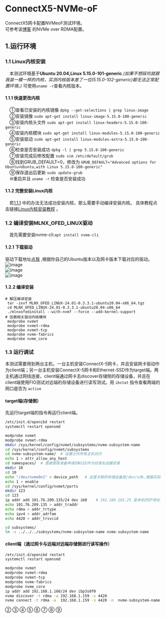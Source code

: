 # ConnectX5-NVMe-oF
ConnectX5网卡配置NVMeoF测试环境。  
可参考该[博客](https://blog.csdn.net/Hansyang84/article/details/121422043) 的NVMe over RDMA配置。  

## 1.运行环境
### 1.1 Linux内核安装
&emsp;本测试环境基于**Ubuntu 20.04,Linux 5.15.0-101-generic**.*(如果不想踩坑就跟我装一模一样的内核，实测内核版本差了一位(5.15.0-102-generic)都无法正常配置环境。)* 可使用`uname -r`查看内核版本。
#### 1.1.1 快速更改内核
&emsp;①查看已安装的内核镜像 `dpkg --get-selections | grep linux-image`  
&emsp;②安装镜像 `sudo apt-get install linux-image-5.15.0-100-generic`    
&emsp;③安装内核头文件 `sudo apt-get install linux-headers-5.15.0-100-generic`    
&emsp;④安装内核模块 `sudo apt-get install linux-modules-5.15.0-100-generic`  
&emsp;⑤安装驱动 `sudo apt-get install linux-modules-extra-5.15.0-100-generic`  
&emsp;⑥检查是否安装成功 `dpkg -l | grep 5.15.0-100-generic`   
&emsp;⑦安装完成后修改配置 `sudo vim /etc/default/grub`  
&emsp;⑧找到GRUB_DEFAULT=0，修改为 `GRUB_DEFAULT="Advanced options for Ubuntu>Ubuntu,with Linux 5.15.0-100-generic"`  
&emsp;⑨保存退出后更新 `sudo update-grub`  
&emsp;⑩重启并且 `uname -r` 检查是否安装成功

#### 1.1.2 完整安装Linux内核
&emsp;若[1.1.1](#1.1.1) 中的办法无法成功安装内核，那么需要手动编译安装内核。
具体教程点击链接[Linux内核安装教程](https://blog.csdn.net/weixin_42581825/article/details/130001118) 。

### 1.2 编译安装MLNX_OFED_LINUX驱动
&emsp;首先需要安装nvme-cli:`apt install nvme-cli`  
#### 1.2.1 下载驱动
驱动下载地址[点我](https://www.mellanox.com/products/infiniband-drivers/linux/mlnx_ofed) ,根据你自己的Ubuntu版本以及网卡版本下载对应的驱动。  
![image](https://github.com/lus-oa/ConnectX5-NVMe-oF/assets/122666739/2614c800-e049-40d3-b094-6230567c256f)  
![image](https://github.com/lus-oa/ConnectX5-NVMe-oF/assets/122666739/efe35b8a-456a-47f7-9a44-e534962ea131)  
![image](https://github.com/lus-oa/ConnectX5-NVMe-oF/assets/122666739/4a3012ee-5d9c-4fa0-b93c-1f43409d2dde)  
#### 1.2.2 编译安装
```shell
# 解压编译安装
 tar -zxvf MLNX_OFED_LINUX-24.01-0.3.3.1-ubuntu20.04-x86_64.tgz   
 cd MLNX_OFED_LINUX-24.01-0.3.3.1-ubuntu20.04-x86_64
 ./mlnxofedinstall --with-nvmf --force --add-kernel-support
# 加载相关驱动内核模块
 modprobe nvmet
 modprobe nvmet-rdma
 modprobe nvmet-tcp
 modprobe nvme-fabrics
 modprobe nvme_core
```

### 1.3 运行调试
本测试需要用到两台主机，一台主机安装ConnectX-5网卡，并且安装网卡驱动作为client端；另一台主机安装ConnectX-5网卡和Ethernet-SSD作为target端。两主机通过网线连接，client端通过网卡去discover存储侧的存储设备，并且在client端使用FIO测试对远端的存储设备进行读写测试。用 `ibstat` 指令查看两端的网口是否为 `active` 
#### target端(存储侧）
先运行target端的指令再运行client端。  

```bash
/etc/init.d/openibd restart
systemctl restart opensmd

modprobe nvmet
modprobe nvmet-rdma
mkdir /sys/kernel/config/nvmet/subsystems/nvme-subsystem-name
cd /sys/kernel/config/nvmet/subsystems
cd nvme-subsystem-name/  # 设置允许所有主机访问
echo 1 > attr_allow_any_host
cd namespaces/  # 直接使用准备申请的NSID作为目录名创建目录
mkdir 10
cd 10
echo "/dev/nvme0n1" > device_path   # 这里关联的存储设备是/dev/sdb,根据实际情况修改
echo 1 > enable
cd /sys/kernel/config/nvmet/ports
mkdir 123
cd 123
ip addr add 101.76.209.135/24 dev ib0    # 192.168.102.25 是本机的IP地址，配置时通过ifconfig指令根据实际情况修改
echo 101.76.209.135 > addr_traddr
echo rdma > addr_trtype
echo ipv4 > addr_adrfam
echo 4420 > addr_trsvcid   

cd subsystems/
ln -s ../../../subsystems/nvme-subsystem-name nvme-subsystem-name
```

#### client端（通过网卡与远端对远端存储侧进行读写操作）
```bash
/etc/init.d/openibd restart
systemctl restart opensmd

modprobe nvmet
modprobe nvmet-rdma
modprobe nvmet-tcp
modprobe nvme-fabrics
modprobe nvme_core
ip addr add 192.168.1.160/24 dev ibp3s0f0 
nvme discover -t rdma -a 192.168.1.159 -s 4420
nvme connect -t rdma -a  192.168.1.159 -s 4420 -n  nvme-subsystem-name
```

 ② ③ ④ ⑤ ⑥ ⑦ ⑧ ⑨

